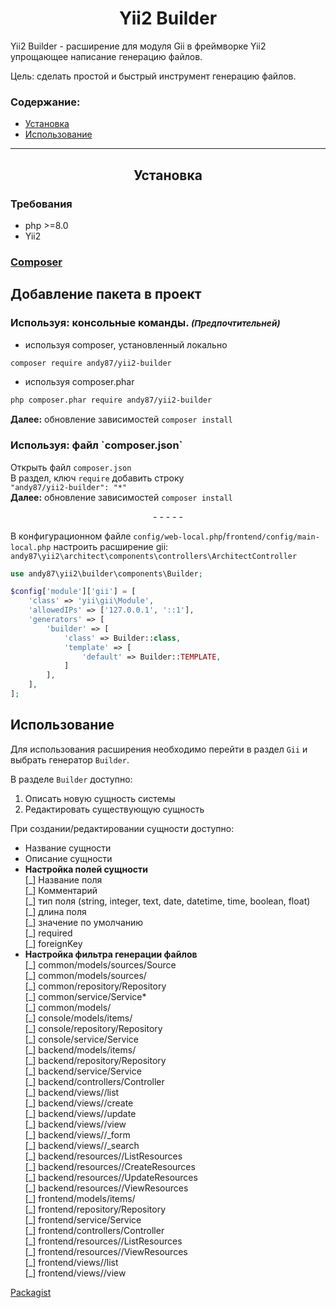 
<h1 align="center">Yii2 Builder</h1>

Yii2 Builder - расширение для модуля Gii в фреймворке Yii2 упрощающее написание генерацию файлов. 

Цель: сделать простой и быстрый инструмент генерацию файлов.

### Содержание:

- [Установка](#yii2-builder-setup)
- [Использование](#yii2-builder-use)

___

<h2 align="center"> <span id="yii2-builder-setup"></span>
    Установка
</h2>

<h3>Требования</h3> <span id="yii2-builder-setup-require"></span>

- php >=8.0
- Yii2

<h3>
    <a href="https://getcomposer.org/download/">Composer</a>
</h3> <span id="yii2-builder-setup-composer"></span>

## Добавление пакета в проект

<h3>Используя: консольные команды. <small><i>(Предпочтительней)</i></small></h3><span id="yii2-migrate-architect-setup-composer-cli"></span>

- используя composer, установленный локально
```bash
composer require andy87/yii2-builder
````  
- используя composer.phar
```bash
php composer.phar require andy87/yii2-builder
```
**Далее:** обновление зависимостей `composer install`


<h3>Используя: файл `composer.json`</h3><span id="yii2-builder-setup-composer-composer-json"></span>

Открыть файл `composer.json`  
В раздел, ключ `require` добавить строку  
`"andy87/yii2-builder": "*"`  
**Далее:** обновление зависимостей `composer install`

<p align="center">- - - - -</p>

В конфигурационном файле `config/web-local.php`/`frontend/config/main-local.php` настроить расширение gii:  
`andy87\yii2\architect\components\controllers\ArchitectController`
```php
use andy87\yii2\builder\components\Builder;

$config['module']['gii'] = [
    'class' => 'yii\gii\Module',
    'allowedIPs' => ['127.0.0.1', '::1'],
    'generators' => [
        'builder' => [
            'class' => Builder::class,
            'template' => [
                'default' => Builder::TEMPLATE,
            ]           
        ],
    ],
];
```

## Использование <span id="yii2-builder-use"></span>

Для использования расширения необходимо перейти в раздел `Gii` и выбрать генератор `Builder`.  

В разделе `Builder` доступно:  
1. Описать новую сущность системы  
2. Редактировать существующую сущность  

При создании/редактировании сущности доступно:  
* Название сущности  
* Описание сущности  
* **Настройка полей сущности**  
 [\_] Название поля  
 [\_] Комментарий  
 [\_] тип поля (string, integer, text, date, datetime, time, boolean, float)  
 [\_] длина поля  
 [\_] значение по умолчанию  
 [\_] required  
 [\_] foreignKey  
* **Настройка фильтра генерации файлов**  
 [\_] common/models/sources/<Item>Source  
 [\_] common/models/sources/<Item>  
 [\_] common/repository/<Item>Repository  
 [\_] common/service/<Item>Service*  
 [\_] common/models/<Item>  
 [\_] console/models/items/<Item>  
 [\_] console/repository/<Item>Repository  
 [\_] console/service/<Item>Service  
 [\_] backend/models/items/<Item>  
 [\_] backend/repository/<Item>Repository  
 [\_] backend/service/<Item>Service  
 [\_] backend/controllers/<Item>Controller  
 [\_] backend/views/<Item>/list  
 [\_] backend/views/<Item>/create  
 [\_] backend/views/<Item>/update  
 [\_] backend/views/<Item>/view  
 [\_] backend/views/<Item>/_form  
 [\_] backend/views/<Item>/_search  
 [\_] backend/resources/<Item>/<Item>ListResources  
 [\_] backend/resources/<Item>/<Item>CreateResources  
 [\_] backend/resources/<Item>/<Item>UpdateResources  
 [\_] backend/resources/<Item>/<Item>ViewResources  
 [\_] frontend/models/items/<Item>  
 [\_] frontend/repository/<Item>Repository  
 [\_] frontend/service/<Item>Service  
 [\_] frontend/controllers/<Item>Controller  
 [\_] frontend/resources/<Item>/<Item>ListResources  
 [\_] frontend/resources/<Item>/<Item>ViewResources  
 [\_] frontend/views/<Item>/list  
 [\_] frontend/views/<Item>/view  

[Packagist](https://packagist.org/packages/andy87/yii2-builder)

